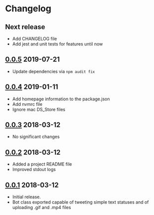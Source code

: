 # Changelog

## Next release

- Add CHANGELOG file
- Add jest and unit tests for features until now

## [0.0.5](https://github.com/iheredia/tweet-bot/releases/tag/0.0.5) 2019-07-21

- Update dependencies via `npm audit fix`

## [0.0.4](https://github.com/iheredia/tweet-bot/releases/tag/0.0.4) 2019-01-11

- Add homepage information to the package.json
- Add nvmrc file 
- Ignore mac DS_Store files

## [0.0.3](https://github.com/iheredia/tweet-bot/releases/tag/0.0.3) 2018-03-12

- No significant changes

## [0.0.2](https://github.com/iheredia/tweet-bot/releases/tag/0.0.2) 2018-03-12

- Added a project README file
- Improved stdout logs

## [0.0.1](https://github.com/iheredia/tweet-bot/releases/tag/0.0.1) 2018-03-12

- Initial release.
- Bot class exported capable of tweeting simple text statuses and of uploading .gif and .mp4 files
